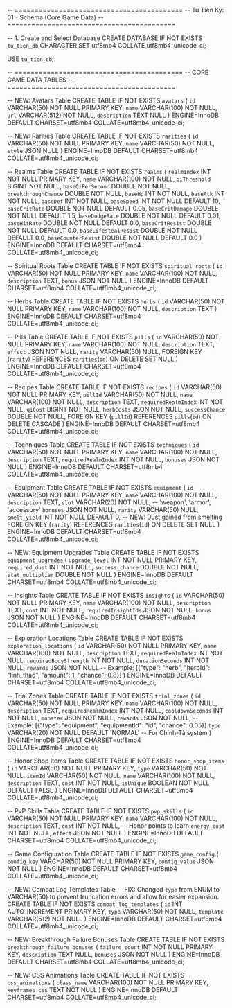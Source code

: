 -- ==========================================
-- Tu Tiên Ký: 01 - Schema (Core Game Data)
-- ==========================================

-- 1. Create and Select Database
CREATE DATABASE IF NOT EXISTS `tu_tien_db`
  CHARACTER SET utf8mb4 
  COLLATE utf8mb4_unicode_ci;

USE `tu_tien_db`;

-- ==========================================
-- CORE GAME DATA TABLES
-- ==========================================

-- NEW: Avatars Table
CREATE TABLE IF NOT EXISTS `avatars` (
  `id` VARCHAR(50) NOT NULL PRIMARY KEY,
  `name` VARCHAR(100) NOT NULL,
  `url` VARCHAR(512) NOT NULL,
  `description` TEXT NULL
) ENGINE=InnoDB DEFAULT CHARSET=utf8mb4 COLLATE=utf8mb4_unicode_ci;


-- NEW: Rarities Table
CREATE TABLE IF NOT EXISTS `rarities` (
  `id` VARCHAR(50) NOT NULL PRIMARY KEY,
  `name` VARCHAR(50) NOT NULL,
  `style` JSON NULL
) ENGINE=InnoDB DEFAULT CHARSET=utf8mb4 COLLATE=utf8mb4_unicode_ci;


-- Realms Table
CREATE TABLE IF NOT EXISTS `realms` (
  `realmIndex` INT NOT NULL PRIMARY KEY,
  `name` VARCHAR(100) NOT NULL,
  `qiThreshold` BIGINT NOT NULL,
  `baseQiPerSecond` DOUBLE NOT NULL,
  `breakthroughChance` DOUBLE NOT NULL,
  `baseHp` INT NOT NULL,
  `baseAtk` INT NOT NULL,
  `baseDef` INT NOT NULL,
  `baseSpeed` INT NOT NULL DEFAULT 10,
  `baseCritRate` DOUBLE NOT NULL DEFAULT 0.05,
  `baseCritDamage` DOUBLE NOT NULL DEFAULT 1.5,
  `baseDodgeRate` DOUBLE NOT NULL DEFAULT 0.01,
  `baseHitRate` DOUBLE NOT NULL DEFAULT 0.0,
  `baseCritResist` DOUBLE NOT NULL DEFAULT 0.0,
  `baseLifestealResist` DOUBLE NOT NULL DEFAULT 0.0,
  `baseCounterResist` DOUBLE NOT NULL DEFAULT 0.0
) ENGINE=InnoDB DEFAULT CHARSET=utf8mb4 COLLATE=utf8mb4_unicode_ci;

-- Spiritual Roots Table
CREATE TABLE IF NOT EXISTS `spiritual_roots` (
  `id` VARCHAR(50) NOT NULL PRIMARY KEY,
  `name` VARCHAR(100) NOT NULL,
  `description` TEXT,
  `bonus` JSON NOT NULL
) ENGINE=InnoDB DEFAULT CHARSET=utf8mb4 COLLATE=utf8mb4_unicode_ci;

-- Herbs Table
CREATE TABLE IF NOT EXISTS `herbs` (
  `id` VARCHAR(50) NOT NULL PRIMARY KEY,
  `name` VARCHAR(100) NOT NULL,
  `description` TEXT
) ENGINE=InnoDB DEFAULT CHARSET=utf8mb4 COLLATE=utf8mb4_unicode_ci;

-- Pills Table
CREATE TABLE IF NOT EXISTS `pills` (
  `id` VARCHAR(50) NOT NULL PRIMARY KEY,
  `name` VARCHAR(100) NOT NULL,
  `description` TEXT,
  `effect` JSON NOT NULL,
  `rarity` VARCHAR(50) NULL,
  FOREIGN KEY (`rarity`) REFERENCES `rarities`(`id`) ON DELETE SET NULL
) ENGINE=InnoDB DEFAULT CHARSET=utf8mb4 COLLATE=utf8mb4_unicode_ci;

-- Recipes Table
CREATE TABLE IF NOT EXISTS `recipes` (
  `id` VARCHAR(50) NOT NULL PRIMARY KEY,
  `pillId` VARCHAR(50) NOT NULL,
  `name` VARCHAR(100) NOT NULL,
  `description` TEXT,
  `requiredRealmIndex` INT NOT NULL,
  `qiCost` BIGINT NOT NULL,
  `herbCosts` JSON NOT NULL,
  `successChance` DOUBLE NOT NULL,
  FOREIGN KEY (`pillId`) REFERENCES `pills`(`id`) ON DELETE CASCADE
) ENGINE=InnoDB DEFAULT CHARSET=utf8mb4 COLLATE=utf8mb4_unicode_ci;

-- Techniques Table
CREATE TABLE IF NOT EXISTS `techniques` (
  `id` VARCHAR(50) NOT NULL PRIMARY KEY,
  `name` VARCHAR(100) NOT NULL,
  `description` TEXT,
  `requiredRealmIndex` INT NOT NULL,
  `bonuses` JSON NOT NULL
) ENGINE=InnoDB DEFAULT CHARSET=utf8mb4 COLLATE=utf8mb4_unicode_ci;

-- Equipment Table
CREATE TABLE IF NOT EXISTS `equipment` (
  `id` VARCHAR(50) NOT NULL PRIMARY KEY,
  `name` VARCHAR(100) NOT NULL,
  `description` TEXT,
  `slot` VARCHAR(20) NOT NULL, -- 'weapon', 'armor', 'accessory'
  `bonuses` JSON NOT NULL,
  `rarity` VARCHAR(50) NULL,
  `smelt_yield` INT NOT NULL DEFAULT 0, -- NEW: Dust gained from smelting
  FOREIGN KEY (`rarity`) REFERENCES `rarities`(`id`) ON DELETE SET NULL
) ENGINE=InnoDB DEFAULT CHARSET=utf8mb4 COLLATE=utf8mb4_unicode_ci;

-- NEW: Equipment Upgrades Table
CREATE TABLE IF NOT EXISTS `equipment_upgrades` (
  `upgrade_level` INT NOT NULL PRIMARY KEY,
  `required_dust` INT NOT NULL,
  `success_chance` DOUBLE NOT NULL,
  `stat_multiplier` DOUBLE NOT NULL
) ENGINE=InnoDB DEFAULT CHARSET=utf8mb4 COLLATE=utf8mb4_unicode_ci;


-- Insights Table
CREATE TABLE IF NOT EXISTS `insights` (
  `id` VARCHAR(50) NOT NULL PRIMARY KEY,
  `name` VARCHAR(100) NOT NULL,
  `description` TEXT,
  `cost` INT NOT NULL,
  `requiredInsightIds` JSON NOT NULL,
  `bonus` JSON NOT NULL
) ENGINE=InnoDB DEFAULT CHARSET=utf8mb4 COLLATE=utf8mb4_unicode_ci;

-- Exploration Locations Table
CREATE TABLE IF NOT EXISTS `exploration_locations` (
  `id` VARCHAR(50) NOT NULL PRIMARY KEY,
  `name` VARCHAR(100) NOT NULL,
  `description` TEXT,
  `requiredRealmIndex` INT NOT NULL,
  `requiredBodyStrength` INT NOT NULL,
  `durationSeconds` INT NOT NULL,
  `rewards` JSON NOT NULL -- Example: [{"type": "herb", "herbId": "linh_thao", "amount": 1, "chance": 0.8}]
) ENGINE=InnoDB DEFAULT CHARSET=utf8mb4 COLLATE=utf8mb4_unicode_ci;

-- Trial Zones Table
CREATE TABLE IF NOT EXISTS `trial_zones` (
  `id` VARCHAR(50) NOT NULL PRIMARY KEY,
  `name` VARCHAR(100) NOT NULL,
  `description` TEXT,
  `requiredRealmIndex` INT NOT NULL,
  `cooldownSeconds` INT NOT NULL,
  `monster` JSON NOT NULL,
  `rewards` JSON NOT NULL, -- Example: [{"type": "equipment", "equipmentId": "id", "chance": 0.05}]
  `type` VARCHAR(20) NOT NULL DEFAULT 'NORMAL' -- For Chính-Tà system
) ENGINE=InnoDB DEFAULT CHARSET=utf8mb4 COLLATE=utf8mb4_unicode_ci;

-- Honor Shop Items Table
CREATE TABLE IF NOT EXISTS `honor_shop_items` (
  `id` VARCHAR(50) NOT NULL PRIMARY KEY,
  `type` VARCHAR(50) NOT NULL,
  `itemId` VARCHAR(50) NOT NULL,
  `name` VARCHAR(100) NOT NULL,
  `description` TEXT,
  `cost` INT NOT NULL,
  `isUnique` BOOLEAN NOT NULL DEFAULT FALSE
) ENGINE=InnoDB DEFAULT CHARSET=utf8mb4 COLLATE=utf8mb4_unicode_ci;

-- PvP Skills Table
CREATE TABLE IF NOT EXISTS `pvp_skills` (
  `id` VARCHAR(50) NOT NULL PRIMARY KEY,
  `name` VARCHAR(100) NOT NULL,
  `description` TEXT,
  `cost` INT NOT NULL, -- Honor points to learn
  `energy_cost` INT NOT NULL,
  `effect` JSON NOT NULL
) ENGINE=InnoDB DEFAULT CHARSET=utf8mb4 COLLATE=utf8mb4_unicode_ci;

-- Game Configuration Table
CREATE TABLE IF NOT EXISTS `game_config` (
  `config_key` VARCHAR(50) NOT NULL PRIMARY KEY,
  `config_value` JSON NOT NULL
) ENGINE=InnoDB DEFAULT CHARSET=utf8mb4 COLLATE=utf8mb4_unicode_ci;

-- NEW: Combat Log Templates Table
-- FIX: Changed `type` from ENUM to VARCHAR(50) to prevent truncation errors and allow for easier expansion.
CREATE TABLE IF NOT EXISTS `combat_log_templates` (
  `id` INT AUTO_INCREMENT PRIMARY KEY,
  `type` VARCHAR(50) NOT NULL,
  `template` VARCHAR(512) NOT NULL
) ENGINE=InnoDB DEFAULT CHARSET=utf8mb4 COLLATE=utf8mb4_unicode_ci;

-- NEW: Breakthrough Failure Bonuses Table
CREATE TABLE IF NOT EXISTS `breakthrough_failure_bonuses` (
  `failure_count` INT NOT NULL PRIMARY KEY,
  `description` TEXT NULL,
  `bonuses` JSON NOT NULL
) ENGINE=InnoDB DEFAULT CHARSET=utf8mb4 COLLATE=utf8mb4_unicode_ci;

-- NEW: CSS Animations Table
CREATE TABLE IF NOT EXISTS `css_animations` (
  `class_name` VARCHAR(100) NOT NULL PRIMARY KEY,
  `keyframes_css` TEXT NOT NULL
) ENGINE=InnoDB DEFAULT CHARSET=utf8mb4 COLLATE=utf8mb4_unicode_ci;